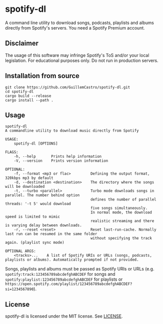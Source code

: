 # spotify-dl

A command line utility to download songs, podcasts, playlists and albums directly from Spotify's servers.
You need a Spotify Premium account.

## Disclaimer

The usage of this software may infringe Spotify's ToS and/or your local legislation. For educational purposes only. Do not run in production servers.

## Installation from source
```
git clone https://github.com/GuillemCastro/spotify-dl.git
cd spotify-dl
cargo build --release
cargo install --path .
```

## Usage

```
spotify-dl
A commandline utility to download music directly from Spotify

USAGE:
    spotify-dl [OPTIONS]

FLAGS:
    -h, --help       Prints help information
    -V, --version    Prints version information

OPTIONAL:
    -f, --format <mp3 or flac>         Defining the output format, 320kbps mp3 by default
    -d, --destination <destination>    The directory where the songs will be downloaded
    -t, --turbo <parallel>             Turbo mode downloads songs in parallel. The number behind option
                                       defines the number of parallel threads: '-t 5' would download
                                       five songs simultaneously.
                                       In normal mode, the download speed is limited to mimic
                                       realistic streaming and there is varying delay between downloads.
    -r, --reset <reset>                Reset last-run-cache. Normally last run can be resumed in the same folder
                                       without specifying the track again. (playlist sync mode) 

OPTIONAL ARGS:
    <tracks>...    A list of Spotify URIs or URLs (songs, podcasts, playlists or albums). Automatically prompted if not provided.
```

Songs, playlists and albums must be passed as Spotify URIs or URLs (e.g. `spotify:track:123456789abcdefghABCDEF` for songs and `spotify:playlist:123456789abcdefghABCDEF` for playlists or `https://open.spotify.com/playlist/123456789abcdefghABCDEF?si=1234567890`).

## License

spotify-dl is licensed under the MIT license. See [LICENSE](LICENSE).
